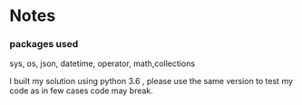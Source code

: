 # Notes 


### packages used 
sys, os, json, datetime, operator, math,collections

I built my solution using python 3.6 , please use the same version to test my code as in few cases code may break.


